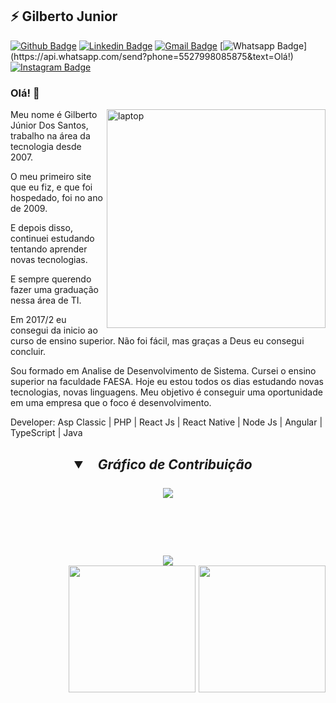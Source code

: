 ## ⚡ Gilberto Junior

[![Github Badge](https://img.shields.io/badge/-Github-000?style=flat-square&logo=Github&logoColor=white&link=https://github.com/nymalone)](https://github.com/giljrsantos)
[![Linkedin Badge](https://img.shields.io/badge/-LinkedIn-blue?style=flat-square&logo=Linkedin&logoColor=white&link=https://www.linkedin.com/in/nykollemalone/)](https://www.linkedin.com/in/gilberto-junior-dos-santos/)
[![Gmail Badge](https://img.shields.io/badge/-Gmail-c14438?style=flat-square&logo=Gmail&logoColor=white&link=mailto:malone.nykolle@gmail.com)](mailto:giljrsantos@gmail.com)
[![Whatsapp Badge](https://img.shields.io/badge/-Whatsapp-4CA143?style=flat-square&labelColor=4CA143&logo=whatsapp&logoColor=white&link=https://api.whatsapp.com/send?phone=5517996784887&text=Olá!)](https://api.whatsapp.com/send?phone=5527998085875&text=Olá!)
[![Instagram Badge](https://img.shields.io/badge/-Instagram-BF008C?style=flat-square&logo=Instagram&logoColor=white&link=https://www.instagram.com/nykollemalone)](https://www.instagram.com/capiaudosul) 

### Olá! 👋

<img src="https://raw.githubusercontent.com/MicaelliMedeiros/micaellimedeiros/master/image/computer-illustration.png" min-width="350px" width="350px" align="right" alt="laptop">

<p align="left">
Meu nome é Gilberto Júnior Dos Santos, trabalho na área da tecnologia desde 2007.

O meu primeiro site que eu fiz, e que foi hospedado, foi no ano de 2009. 

E depois disso, continuei estudando tentando aprender novas tecnologias. 

E sempre querendo fazer uma graduação nessa área de TI.

Em 2017/2 eu consegui da inicio ao curso de ensino superior. Não foi fácil, mas graças a Deus eu consegui concluir.

Sou formado em Analise de Desenvolvimento de Sistema. Cursei o ensino superior na faculdade FAESA. Hoje eu estou todos os dias estudando novas tecnologias, novas linguagens. Meu objetivo é conseguir uma oportunidade em uma empresa que o foco é desenvolvimento.

Developer: Asp Classic | PHP | React Js | React Native | Node Js | Angular | TypeScript | Java
</p>

<h2 align="center">
<details open>
<summary>&ensp; <i>Gráfico de Contribuição</i> &ensp;</summary>
<br>
  
<img align="center" src="https://activity-graph.herokuapp.com/graph?username=giljrsantos&theme=tokyo-night&hide_border=true">
  
<br><br>
  
<img src="https://github-readme-stats.vercel.app/api/top-langs/?username=giljrsantos&langs_count=8&custom_title=Linguagens Mais Usadas&theme=tokyonight&hide_border=true" >
  
<div align="right">
  
<img height="203px" src="https://github-readme-stats.vercel.app/api?username=giljrsantos&show_icons=true&custom_title=Gilberto Jr%20Github%20Stats&theme=tokyonight&hide_border=true">
  
<img height="203px" src="https://github-readme-streak-stats.herokuapp.com/?user=giljrsantos&theme=tokyonight&hide_border=true">
  
</div>
</details>
